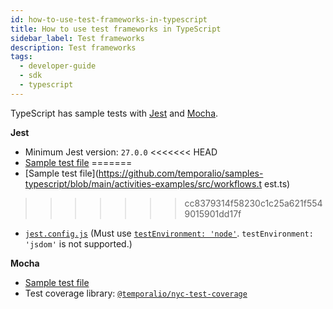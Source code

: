 ```yaml
---
id: how-to-use-test-frameworks-in-typescript
title: How to use test frameworks in TypeScript
sidebar_label: Test frameworks
description: Test frameworks
tags:
  - developer-guide
  - sdk
  - typescript
---
```


TypeScript has sample tests with [Jest](https://jestjs.io/) and [Mocha](https://mochajs.org/).

**Jest**

- Minimum Jest version: `27.0.0`
<<<<<<< HEAD
- [Sample test file](https://github.com/temporalio/samples-typescript/blob/main/activities-examples/src/workflows.test.ts)
=======
- [Sample test file](https://github.com/temporalio/samples-typescript/blob/main/activities-examples/src/workflows.t
  est.ts)
>>>>>>> cc8379314f58230c1c25a621f5549015901dd17f
- [`jest.config.js`](https://github.com/temporalio/samples-typescript/blob/main/activities-examples/jest.config.js) (Must use [`testEnvironment: 'node'`](https://jestjs.io/docs/configuration#testenvironment-string). `testEnvironment: 'jsdom'` is not supported.)

**Mocha**

- [Sample test file](https://github.com/temporalio/samples-typescript/blob/main/activities-examples/src/mocha/workflows.test.ts)
- Test coverage library: [`@temporalio/nyc-test-coverage`](https://github.com/temporalio/sdk-typescript/tree/main/packages/nyc-test-coverage)
